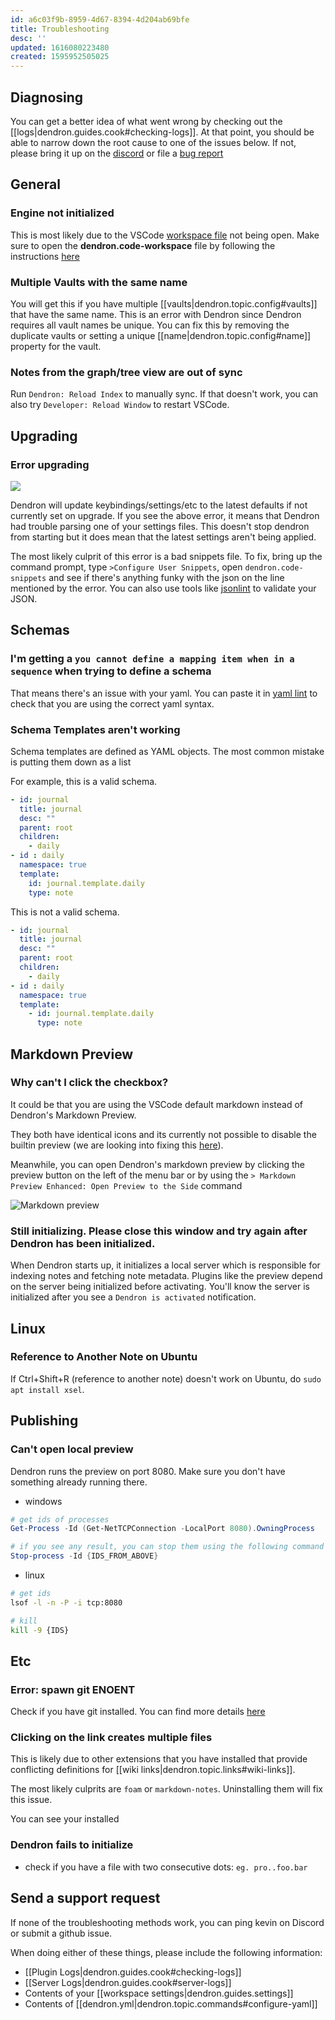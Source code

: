 ```yaml
---
id: a6c03f9b-8959-4d67-8394-4d204ab69bfe
title: Troubleshooting
desc: ''
updated: 1616080223480
created: 1595952505025
---
```

## Diagnosing

You can get a better idea of what went wrong by checking out the [[logs|dendron.guides.cook#checking-logs]]. At that point, you should be able to narrow down the root cause to one of the issues below. If not, please bring it up on the [discord](https://discord.gg/AE3NRw9) or file a [bug report](https://github.com/dendronhq/dendron/issues/new?assignees=&labels=&template=bug_report.md&title=)

## General

### Engine not initialized

This is most likely due to the VSCode [workspace file](https://code.visualstudio.com/docs/editor/multi-root-workspaces#_opening-workspace-files) not being open. Make sure to open the **dendron.code-workspace** file by following the instructions [here](https://code.visualstudio.com/docs/editor/multi-root-workspaces#_opening-workspace-files)

### Multiple Vaults with the same name

You will get this if you have multiple [[vaults|dendron.topic.config#vaults]] that have the same name. This is an error with Dendron since Dendron requires all vault names be unique. You can fix this by removing the duplicate vaults or setting a unique [[name|dendron.topic.config#name]] property for the vault.  

### Notes from the graph/tree view are out of sync

Run `Dendron: Reload Index` to manually sync. If that doesn't work, you can also try `Developer: Reload Window` to restart VSCode.

## Upgrading

### Error upgrading

![](https://foundation-prod-assetspublic53c57cce-8cpvgjldwysl.s3-us-west-2.amazonaws.com/assets/images/trouble.upgrade.png)

Dendron will update keybindings/settings/etc to the latest defaults if not currently set on upgrade. If you see the above error, it means that Dendron had trouble parsing one of your settings files. This doesn't stop dendron from starting but it does mean that the latest settings aren't being applied.

The most likely culprit of this error is a bad snippets file. To fix, bring up the command prompt, type `>Configure User Snippets`, open `dendron.code-snippets` and see if there's anything funky with the json on the line mentioned by the error. You can also use tools like [jsonlint](https://jsonlint.com/) to validate your JSON.

## Schemas

### I'm getting a `you cannot define a mapping item when in a sequence` when trying to define a schema

That means there's an issue with your yaml. You can paste it in [yaml lint](http://www.yamllint.com/) to check that you are using the correct yaml syntax. 

### Schema Templates aren't working

Schema templates are defined as YAML objects. The most common mistake is putting them down as a list

For example, this is a valid schema.

```yml
- id: journal
  title: journal
  desc: ""
  parent: root
  children: 
    - daily
- id : daily
  namespace: true
  template:
    id: journal.template.daily
    type: note
```

This is not a valid schema.

```yml
- id: journal
  title: journal
  desc: ""
  parent: root
  children: 
    - daily
- id : daily
  namespace: true
  template:
    - id: journal.template.daily
      type: note
```

## Markdown Preview

### Why can't I click the checkbox?

It could be that you are using the VSCode default markdown instead of Dendron's Markdown Preview. 

They both have identical icons and its currently not possible to disable the builtin preview (we are looking into fixing this [here](https://github.com/dendronhq/dendron/issues/42)).

Meanwhile, you can open Dendron's markdown preview by clicking the preview button on the left of the menu bar or by using the `> Markdown Preview Enhanced: Open Preview to the Side` command

![Markdown preview](https://foundation-prod-assetspublic53c57cce-8cpvgjldwysl.s3-us-west-2.amazonaws.com/assets/images/trouble-md.png)

### Still initializing.  Please close this window and try again after Dendron has been initialized.

When Dendron starts up, it initializes a local server which is responsible for indexing notes and fetching note metadata. Plugins like the preview depend on the server being initialized before activating. You'll know the server is initialized after you see a `Dendron is activated` notification.

## Linux

### Reference to Another Note on Ubuntu

If Ctrl+Shift+R (reference to another note) doesn't work on Ubuntu, do `sudo apt install xsel`.

## Publishing

### Can't open local preview

Dendron runs the preview on port 8080. Make sure you don't have something already running there.

- windows
```powershell
# get ids of processes
Get-Process -Id (Get-NetTCPConnection -LocalPort 8080).OwningProcess

# if you see any result, you can stop them using the following command
Stop-process -Id {IDS_FROM_ABOVE}
```

- linux
```bash
# get ids
lsof -l -n -P -i tcp:8080 

# kill
kill -9 {IDS}
```

## Etc

### Error: spawn git ENOENT

Check if you have git installed. You can find more details [here](https://stackoverflow.com/questions/42545885/vs-code-error-spawn-git-enoent)

### Clicking on the link creates multiple files

This is likely due to other extensions that you have installed that provide conflicting definitions for [[wiki links|dendron.topic.links#wiki-links]].

The most likely culprits are `foam` or `markdown-notes`. Uninstalling them will fix this issue. 

You can see your installed 

### Dendron fails to initialize

- check if you have a file with two consecutive dots: `eg. pro..foo.bar`


## Send a support request

If none of the troubleshooting methods work, you can ping kevin on Discord or submit a github issue.

When doing either of these things, please include the following information:

- [[Plugin Logs|dendron.guides.cook#checking-logs]]
- [[Server Logs|dendron.guides.cook#server-logs]]
- Contents of your [[workspace settings|dendron.guides.settings]]
- Contents of [[dendron.yml|dendron.topic.commands#configure-yaml]]
